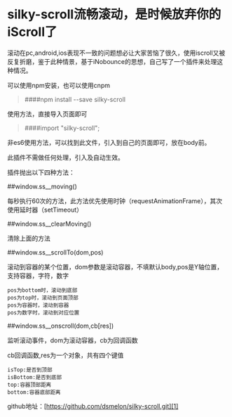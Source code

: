 ﻿# silky-scroll流畅滚动，是时候放弃你的iScroll了

滚动在pc,android,ios表现不一致的问题想必让大家苦恼了很久，使用iscroll又被反复折磨，鉴于此种情景，基于iNobounce的思想，自己写了一个插件来处理这种情况。

可以使用npm安装，也可以使用cnpm

>####npm install --save silky-scroll

使用方法，直接导入页面即可

>####import "silky-scroll";

非es6使用方法，可以找到此文件，引入到自己的页面即可，放在body前。

此插件不需做任何处理，引入及自动生效。

插件抛出以下四种方法：

##window.ss__moving()

每秒执行60次的方法，此方法优先使用时钟（requestAnimationFrame），其次使用延时器（setTimeout）

##window.ss__clearMoving()

清除上面的方法

##window.ss__scrollTo(dom,pos)

滚动到容器的某个位置，dom参数是滚动容器，不填默认body,pos是Y轴位置，支持容器，字符，数字
```
pos为bottom时，滚动到底部
pos为top时，滚动到页面顶部
pos为容器时，滚动到容器
pos为数字时，滚动到对应位置
```

##window.ss__onscroll(dom,cb[res])

监听滚动事件，dom为滚动容器，cb为回调函数

cb回调函数,res为一个对象，共有四个键值

```
isTop:是否到顶部
isBottom:是否到底部
top:容器顶部距离
bottom:容器底部距离
```
github地址：[https://github.com/dsmelon/silky-scroll.git][1]

[1]: https://github.com/dsmelon/silky-scroll.git

